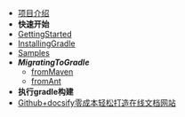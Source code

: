 * [项目介绍](7.5.1/项目介绍.md)
* **快速开始**
* [GettingStarted](7.5.1/快速开始/GettingStarted.md)
* [InstallingGradle](7.5.1/快速开始/InstallingGradle.md)
* [Samples](7.5.1/快速开始/Samples.md)
* ***MigratingToGradle***
  * [fromMaven](7.5.1/快速开始/MigratingToGradle/fromMaven.md)
  * [fromAnt](7.5.1/快速开始/MigratingToGradle/fromAnt.md)
* **执行gradle构建**
* [Github+docsify零成本轻松打造在线文档网站](zh-cn/技术博客/Github+docsify零成本轻松打造在线文档.md)